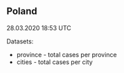## Poland

28.03.2020 18:53 UTC

Datasets:
* province - total cases per province
* cities - total cases per city
